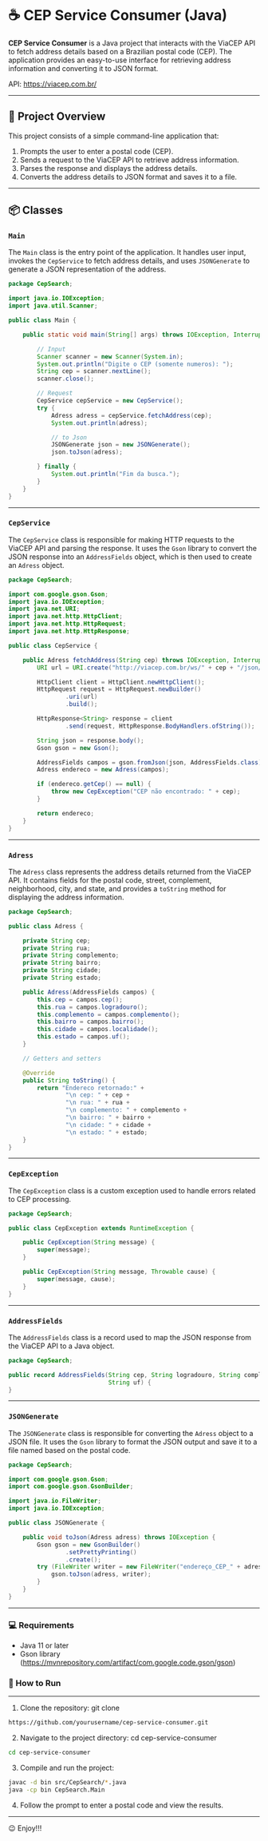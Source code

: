 # ☕ CEP Service Consumer (Java) 

**CEP Service Consumer** is a Java project that interacts with the ViaCEP API to fetch address details based on a Brazilian postal code (CEP). The application provides an easy-to-use interface for retrieving address information and converting it to JSON format.

API: https://viacep.com.br/

---

## 🔭 Project Overview 

This project consists of a simple command-line application that:
1. Prompts the user to enter a postal code (CEP).
2. Sends a request to the ViaCEP API to retrieve address information.
3. Parses the response and displays the address details.
4. Converts the address details to JSON format and saves it to a file.

---

## 📦 Classes

### `Main`

The `Main` class is the entry point of the application. It handles user input, invokes the `CepService` to fetch address details, and uses `JSONGenerate` to generate a JSON representation of the address.

```java
package CepSearch;

import java.io.IOException;
import java.util.Scanner;

public class Main {

    public static void main(String[] args) throws IOException, InterruptedException, CepException {

        // Input
        Scanner scanner = new Scanner(System.in);
        System.out.println("Digite o CEP (somente numeros): ");
        String cep = scanner.nextLine();
        scanner.close();

        // Request
        CepService cepService = new CepService();
        try {
            Adress adress = cepService.fetchAddress(cep);
            System.out.println(adress);

            // to Json
            JSONGenerate json = new JSONGenerate();
            json.toJson(adress);

        } finally {
            System.out.println("Fim da busca.");
        }
    }
}
```
---
### `CepService`

The `CepService` class is responsible for making HTTP requests to the ViaCEP API and parsing the response. It uses the `Gson` library to convert the JSON response into an `AddressFields` object, which is then used to create an `Adress` object.

```java
package CepSearch;

import com.google.gson.Gson;
import java.io.IOException;
import java.net.URI;
import java.net.http.HttpClient;
import java.net.http.HttpRequest;
import java.net.http.HttpResponse;

public class CepService {

    public Adress fetchAddress(String cep) throws IOException, InterruptedException, CepException {
        URI url = URI.create("http://viacep.com.br/ws/" + cep + "/json/");

        HttpClient client = HttpClient.newHttpClient();
        HttpRequest request = HttpRequest.newBuilder()
                .uri(url)
                .build();

        HttpResponse<String> response = client
                .send(request, HttpResponse.BodyHandlers.ofString());

        String json = response.body();
        Gson gson = new Gson();

        AddressFields campos = gson.fromJson(json, AddressFields.class);
        Adress endereco = new Adress(campos);

        if (endereco.getCep() == null) {
            throw new CepException("CEP não encontrado: " + cep);
        }

        return endereco;
    }
}
```
---
### `Adress`

The `Adress` class represents the address details returned from the ViaCEP API. It contains fields for the postal code, street, complement, neighborhood, city, and state, and provides a `toString` method for displaying the address information.

```Java
package CepSearch;

public class Adress {

    private String cep;
    private String rua;
    private String complemento;
    private String bairro;
    private String cidade;
    private String estado;

    public Adress(AddressFields campos) {
        this.cep = campos.cep();
        this.rua = campos.logradouro();
        this.complemento = campos.complemento();
        this.bairro = campos.bairro();
        this.cidade = campos.localidade();
        this.estado = campos.uf();
    }

    // Getters and setters

    @Override
    public String toString() {
        return "Endereco retornado:" +
                "\n cep: " + cep +
                "\n rua: " + rua +
                "\n complemento: " + complemento +
                "\n bairro: " + bairro +
                "\n cidade: " + cidade +
                "\n estado: " + estado;
    }
}
```
---
### `CepException`

The `CepException` class is a custom exception used to handle errors related to CEP processing.

```Java
package CepSearch;

public class CepException extends RuntimeException {

    public CepException(String message) {
        super(message);
    }

    public CepException(String message, Throwable cause) {
        super(message, cause);
    }
}
```
---
### `AddressFields`

The `AddressFields` class is a record used to map the JSON response from the ViaCEP API to a Java object.

```Java
package CepSearch;

public record AddressFields(String cep, String logradouro, String complemento, String bairro, String localidade,
                            String uf) {
}
```
---
### `JSONGenerate`

The `JSONGenerate` class is responsible for converting the `Adress` object to a JSON file. It uses the `Gson` library to format the JSON output and save it to a file named based on the postal code.

```Java
package CepSearch;

import com.google.gson.Gson;
import com.google.gson.GsonBuilder;

import java.io.FileWriter;
import java.io.IOException;

public class JSONGenerate {

    public void toJson(Adress adress) throws IOException {
        Gson gson = new GsonBuilder()
                .setPrettyPrinting()
                .create();
        try (FileWriter writer = new FileWriter("endereço_CEP_" + adress.getCep() + ".json")) {
            gson.toJson(adress, writer);
        }
    }
}
```
---
### 💻 Requirements


- Java 11 or later
- Gson library (https://mvnrepository.com/artifact/com.google.code.gson/gson)

### 👟 How to Run

---
1. Clone the repository: git clone
```sh 
https://github.com/yourusername/cep-service-consumer.git
```

2. Navigate to the project directory: cd cep-service-consumer
```sh
cd cep-service-consumer
```

3. Compile and run the project:

```sh
javac -d bin src/CepSearch/*.java
java -cp bin CepSearch.Main
```
4. Follow the prompt to enter a postal code and view the results.
---

😉 Enjoy!!!






